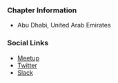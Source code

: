 ### Chapter Information
* Abu Dhabi, United Arab Emirates

### Social Links
* [Meetup](https://www.meetup.com/owasp-abu-dhabi/)
* [Twitter](https://twitter.com)
* [Slack](https://owasp.slack.com/archives/C027EJHE0S3)
